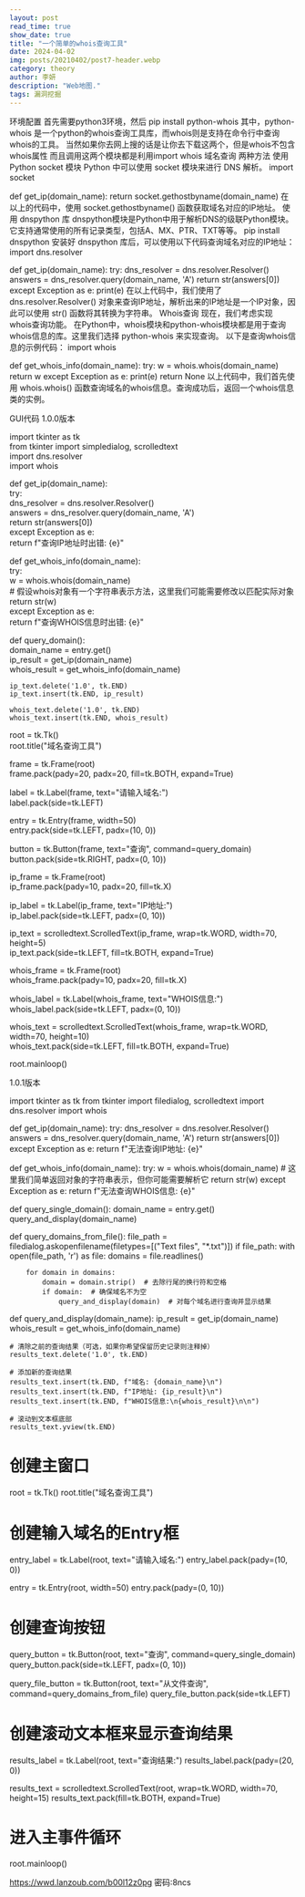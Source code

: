 ```yaml
---
layout: post
read_time: true
show_date: true
title: "一个简单的whois查询工具"
date: 2024-04-02
img: posts/20210402/post7-header.webp
category: theory
author: 李妍
description: "Web地图."
tags: 漏洞挖掘
---
```


环境配置
首先需要python3环境，然后
pip install python-whois
其中，python-whois 是一个python的whois查询工具库，而whois则是支持在命令行中查询whois的工具。
当然如果你去网上搜的话是让你去下载这两个，但是whois不包含whois属性
而且调用这两个模块都是利用import  whois
域名查询
两种方法
使用 Python socket 模块
Python 中可以使用 socket 模块来进行 DNS 解析。
import socket

def get_ip(domain_name):
    return socket.gethostbyname(domain_name)
在以上的代码中，使用 socket.gethostbyname() 函数获取域名对应的IP地址。
使用 dnspython 库
dnspython模块是Python中用于解析DNS的级联Python模块。它支持通常使用的所有记录类型，包括A、MX、PTR、TXT等等。
pip install dnspython
安装好 dnspython 库后，可以使用以下代码查询域名对应的IP地址：
import dns.resolver

def get_ip(domain_name):
    try:
        dns_resolver = dns.resolver.Resolver()
        answers = dns_resolver.query(domain_name, 'A')
        return str(answers[0])
    except Exception as e:
        print(e)
在以上代码中，我们使用了 dns.resolver.Resolver() 对象来查询IP地址，解析出来的IP地址是一个IP对象，因此可以使用 str() 函数将其转换为字符串。
Whois查询
现在，我们考虑实现 whois查询功能。
在Python中，whois模块和python-whois模块都是用于查询whois信息的库。这里我们选择 python-whois 来实现查询。
以下是查询whois信息的示例代码：
import whois

def get_whois_info(domain_name):
    try:
        w = whois.whois(domain_name)
        return w
    except Exception as e:
        print(e)
        return None
以上代码中，我们首先使用 whois.whois() 函数查询域名的whois信息。查询成功后，返回一个whois信息类的实例。

GUI代码
1.0.0版本

import tkinter as tk  
from tkinter import simpledialog, scrolledtext  
import dns.resolver  
import whois  
  
def get_ip(domain_name):  
    try:  
        dns_resolver = dns.resolver.Resolver()  
        answers = dns_resolver.query(domain_name, 'A')  
        return str(answers[0])  
    except Exception as e:  
        return f"查询IP地址时出错: {e}"  
  
def get_whois_info(domain_name):  
    try:  
        w = whois.whois(domain_name)  
        # 假设whois对象有一个字符串表示方法，这里我们可能需要修改以匹配实际对象  
        return str(w)  
    except Exception as e:  
        return f"查询WHOIS信息时出错: {e}"  
  
def query_domain():  
    domain_name = entry.get()  
    ip_result = get_ip(domain_name)  
    whois_result = get_whois_info(domain_name)  
      
    ip_text.delete('1.0', tk.END)  
    ip_text.insert(tk.END, ip_result)  
      
    whois_text.delete('1.0', tk.END)  
    whois_text.insert(tk.END, whois_result)  
  
root = tk.Tk()  
root.title("域名查询工具")  
  
frame = tk.Frame(root)  
frame.pack(pady=20, padx=20, fill=tk.BOTH, expand=True)  
  
label = tk.Label(frame, text="请输入域名:")  
label.pack(side=tk.LEFT)  
  
entry = tk.Entry(frame, width=50)  
entry.pack(side=tk.LEFT, padx=(10, 0))  
  
button = tk.Button(frame, text="查询", command=query_domain)  
button.pack(side=tk.RIGHT, padx=(0, 10))  
  
ip_frame = tk.Frame(root)  
ip_frame.pack(pady=10, padx=20, fill=tk.X)  
  
ip_label = tk.Label(ip_frame, text="IP地址:")  
ip_label.pack(side=tk.LEFT, padx=(0, 10))  
  
ip_text = scrolledtext.ScrolledText(ip_frame, wrap=tk.WORD, width=70, height=5)  
ip_text.pack(side=tk.LEFT, fill=tk.BOTH, expand=True)  
  
whois_frame = tk.Frame(root)  
whois_frame.pack(pady=10, padx=20, fill=tk.X)  
  
whois_label = tk.Label(whois_frame, text="WHOIS信息:")  
whois_label.pack(side=tk.LEFT, padx=(0, 10))  
  
whois_text = scrolledtext.ScrolledText(whois_frame, wrap=tk.WORD, width=70, height=10)  
whois_text.pack(side=tk.LEFT, fill=tk.BOTH, expand=True)  
  
root.mainloop()


1.0.1版本

import tkinter as tk
from tkinter import filedialog, scrolledtext
import dns.resolver
import whois


def get_ip(domain_name):
    try:
        dns_resolver = dns.resolver.Resolver()
        answers = dns_resolver.query(domain_name, 'A')
        return str(answers[0])
    except Exception as e:
        return f"无法查询IP地址: {e}"


def get_whois_info(domain_name):
    try:
        w = whois.whois(domain_name)
        # 这里我们简单返回对象的字符串表示，但你可能需要解析它
        return str(w)
    except Exception as e:
        return f"无法查询WHOIS信息: {e}"


def query_single_domain():
    domain_name = entry.get()
    query_and_display(domain_name)


def query_domains_from_file():
    file_path = filedialog.askopenfilename(filetypes=[("Text files", "*.txt")])
    if file_path:
        with open(file_path, 'r') as file:
            domains = file.readlines()

        for domain in domains:
            domain = domain.strip()  # 去除行尾的换行符和空格
            if domain:  # 确保域名不为空
                query_and_display(domain)  # 对每个域名进行查询并显示结果


def query_and_display(domain_name):
    ip_result = get_ip(domain_name)
    whois_result = get_whois_info(domain_name)

    # 清除之前的查询结果（可选，如果你希望保留历史记录则注释掉）
    results_text.delete('1.0', tk.END)

    # 添加新的查询结果
    results_text.insert(tk.END, f"域名: {domain_name}\n")
    results_text.insert(tk.END, f"IP地址: {ip_result}\n")
    results_text.insert(tk.END, f"WHOIS信息:\n{whois_result}\n\n")

    # 滚动到文本框底部
    results_text.yview(tk.END)


# 创建主窗口
root = tk.Tk()
root.title("域名查询工具")

# 创建输入域名的Entry框
entry_label = tk.Label(root, text="请输入域名:")
entry_label.pack(pady=(10, 0))

entry = tk.Entry(root, width=50)
entry.pack(pady=(0, 10))

# 创建查询按钮
query_button = tk.Button(root, text="查询", command=query_single_domain)
query_button.pack(side=tk.LEFT, padx=(0, 10))

query_file_button = tk.Button(root, text="从文件查询", command=query_domains_from_file)
query_file_button.pack(side=tk.LEFT)

# 创建滚动文本框来显示查询结果
results_label = tk.Label(root, text="查询结果:")
results_label.pack(pady=(20, 0))

results_text = scrolledtext.ScrolledText(root, wrap=tk.WORD, width=70, height=15)
results_text.pack(fill=tk.BOTH, expand=True)

# 进入主事件循环
root.mainloop()




https://wwd.lanzoub.com/b00l12z0pg
密码:8ncs
